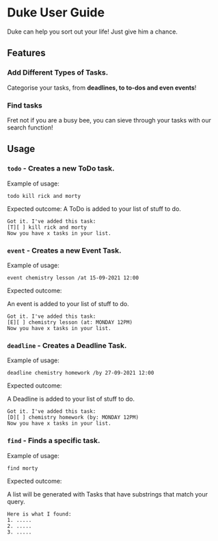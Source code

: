 # Duke User Guide
Duke can help you sort out your life! Just give him a chance.

## Features 

### Add Different Types of Tasks.

Categorise your tasks, from **deadlines, to to-dos and even events**!

### Find tasks

Fret not if you are a busy bee, you can sieve through your tasks with our search function!

## Usage

### `todo` - Creates a new ToDo task.


Example of usage: 

`todo kill rick and morty`

Expected outcome:
A ToDo is added to your list of stuff to do.

```
Got it. I've added this task:
[T][ ] kill rick and morty
Now you have x tasks in your list.
```

### `event` - Creates a new Event Task.


Example of usage:

`event chemistry lesson /at 15-09-2021 12:00`

Expected outcome:

An event is added to your list of stuff to do.

```
Got it. I've added this task:
[E][ ] chemistry lesson (at: MONDAY 12PM)
Now you have x tasks in your list.
```

### `deadline` - Creates a Deadline Task.

Example of usage:

`deadline chemistry homework /by 27-09-2021 12:00`

Expected outcome:

A Deadline is added to your list of stuff to do.

```
Got it. I've added this task:
[D][ ] chemistry homework (by: MONDAY 12PM)
Now you have x tasks in your list.
```

### `find` - Finds a specific task.

Example of usage:

`find morty`

Expected outcome:

A list will be generated with Tasks that have substrings that match your query.

```
Here is what I found:
1. .....
2. .....
3. .....
```
